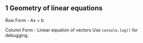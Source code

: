 ## 1 Geometry of linear equations
Row Form - Ax = b

Column Form - Linear equation of vectors
Use `console.log()` for debugging.
